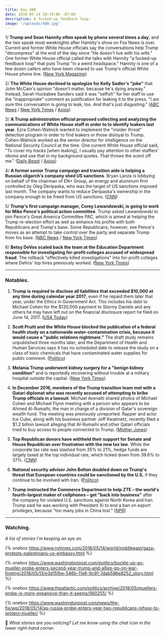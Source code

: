 ```yaml
---
title: Day 480
date: 2018-05-14 10:19:00 -07:00
description: A fucked-up feedback loop.
image: "/uploads/480.jpg"
---
```


1/ **Trump and Sean Hannity often speak by phone several times a day**, and the two speak most weeknights after Hannity's show on Fox News is over. Current and former White House officials say the conversations help Trump "decompress" at the end of the day since "He doesn't live with his wife." One former White House official called the talks with Hannity "a fucked-up feedback loop" that puts Trump "in a weird headspace." Hannity is one of a few dozen callers who have been cleared to use Trump's official White House phone line. ([New York Magazine](http://nymag.com/daily/intelligencer/2018/05/sean-hannity-donald-trump-late-night-calls.html))

2/ **The White House declined to apologize for Kelly Sadler's "joke"** that John McCain's opinion "doesn't matter, because he's dying anyway." Instead, Sarah Huckabee Sanders said it was "selfish" for her staff to use the "inappropriate" comment as justification for leaking it to the press. "I am sure this conversation is going to leak, too. And that's just disgusting." ([ABC News](https://abcnews.go.com/Politics/sanders-scolded-white-house-staff-leak-called-mccain/story?id=55116869) / [New York Times](https://www.nytimes.com/2018/05/11/us/politics/mccain-kelly-sadler-comments.html) / [Axios](https://www.axios.com/white-house-sarah-sanders-john-mccain-kelly-sadler-8a4e33f7-c2bd-4cc6-aebd-57594d7ab4f4.html))

3/ **A Trump administration official proposed collecting and analyzing the communications of White House staff in order to to identify leakers last year**. Ezra Cohen-Watnick wanted to implement the "insider threat" detection program in order to find leakers or those disloyal to Trump. Cohen-Watnick worked as the senior director for intelligence on the National Security Council at the time. One current White House official said, "To cover my tracks \[when leaking\], I usually pay attention to other staffers' idioms and use that in my background quotes. That throws the scent off me." ([Daily Beast](https://www.thedailybeast.com/white-house-aides-plan-to-stop-leaks-spy-on-his-co-workers) / [Axios](https://www.axios.com/trump-white-house-leakers-leak-about-leaking-dae05b8e-e792-41a7-bb74-c2756b542cd0.html))

4/ **A former senior Trump campaign and transition aide is helping a Russian oligarch's company shed US sanctions**. Bryan Lanza is lobbying on behalf of the chairman of EN\+ Group, an energy and aluminum firm controlled by Oleg Deripaska, who was the target of US sanctions imposed last month. The company wants to reduce Deripaska's ownership in the company enough to be freed from US sanctions. ([CNN](https://www.cnn.com/2018/05/12/politics/washington-lobbying-trump-era/index.html))

5/ **Trump's first campaign manager, Corey Lewandowski, is going to work for Mike Pence's political action committee**. Trump asked Lewandowski to join Pence's Great America Committee PAC, which is aimed at helping the Trump re-election effort as well as enhance his profile with both Republicans and Trump's base. Some Republicans, however, see Pence's moves as an attempt to take control over the party and separate Trump from his base. ([NBC News](https://www.nbcnews.com/politics/politics-news/lewandowski-join-pence-s-political-action-committee-n874001) / [New York Times](https://www.nytimes.com/2018/05/14/us/politics/pence-trump-midterms.html))

6/ **Betsy DeVos scaled back the team at the Education Department responsible for investigating for-profit colleges accused of widespread fraud**. The rollback "effectively killed investigations" into for-profit colleges where DeVos' top hires previously worked. ([New York Times](https://www.nytimes.com/2018/05/13/business/education-department-for-profit-colleges.html))

---

### Notables.

1. **Trump is required to disclose all liabilities that exceeded $10,000 at any time during calendar year 2017**, even if he repaid them later that year, under the Ethics in Government Act. This includes his debt to Michael Cohen for the $130,000 payment to Stormy Daniels and any others he may have left out on the financial disclosure report he filed on June 14, 2017. ([USA Today](https://www.usatoday.com/story/opinion/2018/05/14/donald-trump-stormy-daniels-michael-cohen-financial-disclosure-column/605893002/))

2. **Scott Pruitt and the White House blocked the publication of a federal health study on a nationwide water-contamination crisis, because it would cause a "public relations nightmare."** The draft study remains unpublished three months later, and the Department of Health and Human Services says it has no scheduled date to release the study on a class of toxic chemicals that have contaminated water supplies for public comment. ([Politico](https://www.politico.com/story/2018/05/14/emails-white-house-interfered-with-science-study-536950))

3. **Melania Trump underwent kidney surgery for a "benign kidney condition"** and is reportedly recovering without trouble at a military hospital outside the capital. ([New York Times](https://www.nytimes.com/2018/05/14/us/politics/melania-trump-kidney-surgery.html))

4. **In December 2016, members of the Trump transition team met  with a Qatari diplomat who was recently accused of attempting to bribe Trump officials in a lawsuit**. Michael Avenatti shared photos of Michael Cohen and Michael Flynn meeting with a person who appears to be Ahmed Al-Rumaihi, the man in charge of a division of Qatar's sovereign wealth fund. The meeting was previously unreported. Rapper and actor Ice Cube, along with his business partner Jeff Kwatinetz, recently filed a $1.2 billion lawsuit alleging that Al-Rumaihi and other Qatari officials tried to buy access to people connected to Trump. ([Mother Jones](https://www.motherjones.com/politics/2018/05/qatari-investor-accused-in-bribery-plot-appears-with-michael-cohen-in-picture-posted-by-stormy-daniels-lawyer/))

5. **Top Republican donors have withheld their support for Senate and House Republican over frustration with the new tax law**. While the corporate tax rate was slashed from 35% to 21%, hedge funds are largely taxed at the top individual rate, which ticked down from 39.6% to 37%. ([CNN](https://www.cnn.com/2018/05/14/politics/gop-hedge-fund-donors-tax-law/index.html))

6. **National security adviser John Bolton doubled down on Trump's threat that European countries could be sanctioned by the U.S.** if they continue to be involved with Iran. ([Politico](https://www.politico.com/story/2018/05/13/bolton-pompeo-trump-iran-sanctions-584206))

7. **Trump instructed the Commerce Department to help ZTE – the world's fourth-largest maker of cellphones – get "back into business"** after the company for violated U.S. sanctions against North Korea and Iran. Trump said he was working with President Xi to end a ban on export privileges, because "too many jobs in China lost." ([NPR](https://www.npr.org/sections/thetwo-way/2018/05/14/610891747/president-trump-puts-america-first-on-hold-to-save-chinese-jobs))

---

### Watching.

*A list of stories I'm keeping an eye on*.

{% onebox  https://www.nytimes.com/2018/05/14/world/middleeast/gaza-protests-palestinians-us-embassy.html %}

{% onebox https://www.washingtonpost.com/politics/buckle-up-as-mueller-probe-enters-second-year-trump-and-allies-go-on-war-footing/2018/05/13/e3d15fbe-546b-11e8-9c91-7dab596e8252_story.html %}

{% onebox https://www.theatlantic.com/politics/archive/2018/05/muellers-probe-is-more-expansive-than-it-seems/560255/ %}

{% onebox https://www.washingtonpost.com/news/the-fix/wp/2018/05/14/as-russia-probe-enters-year-two-republicans-refuse-to-protect-mueller/ %}

💬 *What stories are you noticing? Let me know using the chat icon in the lower right-hand corner.*